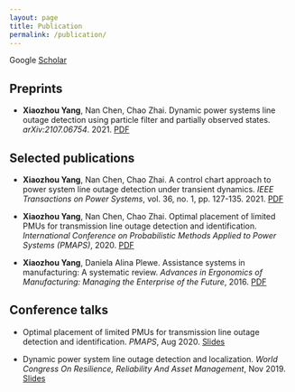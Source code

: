 ```yaml
---
layout: page
title: Publication
permalink: /publication/
---
```

Google [Scholar](https://scholar.google.com/citations?user=pWnVbHQAAAAJ&hl=en)

## Preprints

- **Xiaozhou Yang**, Nan Chen, Chao Zhai. Dynamic power systems line outage detection using particle filter and partially observed states. *arXiv:2107.06754*. 2021.   [PDF](https://arxiv.org/abs/2107.06754)

## Selected publications

- **Xiaozhou Yang**, Nan Chen, Chao Zhai. A control chart approach to power system line outage detection under transient dynamics. *IEEE Transactions on Power Systems*, vol. 36, no. 1, pp. 127-135. 2021.  [PDF](https://arxiv.org/abs/1911.01733) 

- **Xiaozhou Yang**, Nan Chen, Chao Zhai. Optimal placement of limited PMUs for transmission line outage detection and identification. *International Conference on Probabilistic Methods Applied to Power Systems (PMAPS)*, 2020. [PDF](https://arxiv.org/abs/1911.02852) 

- **Xiaozhou Yang**, Daniela Alina Plewe. Assistance systems in manufacturing: A systematic review. *Advances in Ergonomics of Manufacturing: Managing the Enterprise of the Future*, 2016. [PDF](https://www.researchgate.net/publication/305082263_Assistance_Systems_in_Manufacturing_A_Systematic_Review)
  

## Conference talks

- Optimal placement of limited PMUs for transmission line outage detection and identification. *PMAPS*, Aug 2020. [Slides]({{'/'|relative_url}}assets/pubs_and_talks/PMAPS_presentation.pdf) 

- Dynamic power system line outage detection and localization. *World Congress On Resilience, Reliability And Asset Management*, Nov 2019. [Slides]({{'/'|relative_url}}assets/pubs_and_talks/110_Yang_Xiaozhou.pdf)

